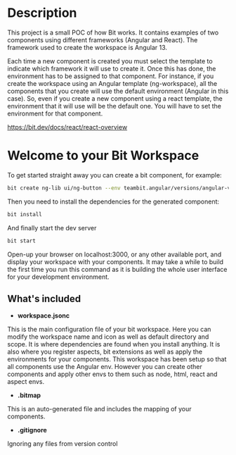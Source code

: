 # Description

This project is a small POC of how Bit works. It contains examples of two components using different frameworks (Angular and React). The framework used to create the workspace is Angular 13.

Each time a new component is created you must select the template to indicate which framework it will use to create it. Once this has done, the environment has to be assigned to that component. For instance, if you create the workspace using an Angular template (ng-workspace), all the components that you create will use the default environment (Angular in this case). So, even if you create a new component using a react template, the environment that it will use will be the default one. You will have to set the environment for that component.

https://bit.dev/docs/react/react-overview

# Welcome to your Bit Workspace

To get started straight away you can create a bit component, for example:

```bash
bit create ng-lib ui/ng-button --env teambit.angular/versions/angular-v13
```

Then you need to install the dependencies for the generated component:

```bash
bit install
```

And finally start the dev server

```bash
bit start
```

Open-up your browser on localhost:3000, or any other available port, and display your workspace with your components.
It may take a while to build the first time you run this command as it is building the whole user interface for your development environment.

## What's included

- **workspace.jsonc**

This is the main configuration file of your bit workspace. Here you can modify the workspace name and icon as well as default directory and scope.
It is where dependencies are found when you install anything.
It is also where you register aspects, bit extensions as well as apply the environments for your components.
This workspace has been setup so that all components use the Angular env. However you can create other components and apply other envs to them such as node, html, react and aspect envs.

- **.bitmap**

This is an auto-generated file and includes the mapping of your components.


- **.gitignore**

Ignoring any files from version control
